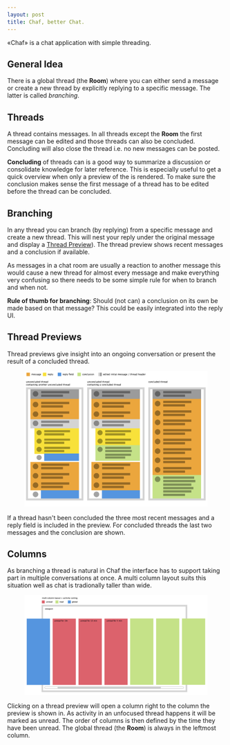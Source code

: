 ```yaml
---
layout: post
title: Chaf, better Chat.
---
```

&laquo;Chaf&raquo; is a chat application with simple threading.

## General Idea

There is a global thread (the **Room**) where you can either send a message or create a new thread by
explicitly replying to a specific message. The latter is called *branching*.

## Threads

A thread contains messages. In all threads except the **Room** the first message
can be edited and those threads can also be concluded. Concluding will also
close the thread i.e. no new messages can be posted.

**Concluding** of threads can is a good way to  summarize a discussion or consolidate
knowledge for later reference. This is especially useful to get a quick overview
when only a preview of the is rendered. To make sure the conclusion makes
sense the first message of a thread has to be edited before the thread can be
concluded.

## Branching

In any thread you can branch (by replying) from a specific message and create
a new thread.  This will nest your reply under the original message and display
a [Thread Preview](#thread-previews)). The thread preview shows recent messages
and a conclusion if available.

As messages in a chat room are usually a reaction to another message
this would cause a new thread for almost every message and make everything
very confusing so there needs to be some simple rule for when to branch and when
not.

**Rule of thumb for branching**: Should (not can) a conclusion on its own be
made based on that message?  This could be easily integrated into the reply UI.

## Thread Previews

Thread previews give insight into an ongoing conversation or present the result
of a concluded thread.

<figure>
<img src='/images/threads.png'>
</figure>

If a thread hasn't been concluded the three most recent messages and a reply
field is included in the preview. For concluded threads the last two messages
and the conclusion are shown.

## Columns

As branching a thread is natural in Chaf the interface has to support
taking part in multiple conversations at once. A multi column layout suits this
situation well as chat is tradionally taller than wide.

<figure>
<img src='/images/multi-column.png'>
</figure>

Clicking on a thread preview will open a column right to the column the preview
is shown in. As activity in an unfocused thread happens it will be marked as
unread. The order of columns is then defined by the time they have been
unread. The global thread (the **Room**) is always in the leftmost column.
